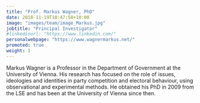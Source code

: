 ```yaml
---
title: "Prof. Markus Wagner, PhD"
date: 2018-11-19T10:47:58+10:00
image: "images/team/image_Markus.jpg"
jobtitle: "Principal Investigator"
#linkedinurl: "https://www.linkedin.com/"
personalwebpage: "https://www.wagnermarkus.net/"
promoted: true
weight: 1
---
```


Markus Wagner is a Professor in the Department of Government at the University of Vienna. His research has focused on the role of issues, ideologies and identities in party competition and electoral behaviour, using observational and experimental methods. He obtained his PhD in 2009 from the LSE and has been at the University of Vienna since then.
